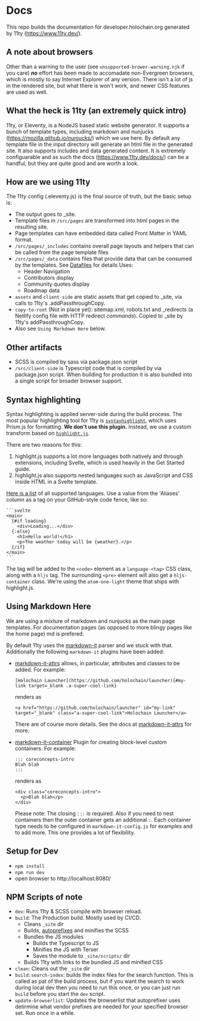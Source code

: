 # Docs
This repo builds the documentation for developer.holochain.org generated by 11ty (https://www.11ty.dev/).

## A note about browsers
Other than a warning to the user (see `unsupported-brower-warning.njk` if you care) ___no___ effort has been made to accomadate non-Evergreen browsers, which is mostly to say Internet Explorer of any version. There isn't a lot of js in the rendered site, but what there is won't work, and newer CSS features are used as well.

## What the heck is 11ty (an extremely quick intro)
11ty, or Eleventy, is a NodeJS based static website generator. It supports a bunch of template types,
including markdown and nunjucks (https://mozilla.github.io/nunjucks/) which we use here. By default any
template file in the input directory will generate an html file in the generated site. It also supports
includes and data generated content. It is extremely configuarable and as such the docs (https://www.11ty.dev/docs/)
can be a handful, but they are quite good and are worth a look.

## How are we using 11ty
The 11ty config (.eleventy.js) is the final source of truth, but the basic setup is:
- The output goes to _site.
- Template files in `/src/pages` are transformed into html pages in the resulting site.
- Page templates can have embedded data called Front Matter in YAML format.
- `/src/pages/_includes` contains overall page layouts and helpers that can be called from the page template files
- `/src/pages/_data` contains files that provide data that can be consumed by the templates. See [Datafiles](./Datafiles.md) for details Uses:
    - Header Navigation
    - Contributors display
    - Community quotes display
    - Roadmap data
- `assets` and `client-side` are static assets that get copied to _site, via calls to 11ty's .addPassthroughCopy.
- `copy-to-root` (Not in place yet): sitemap.xml, robots.txt and _redirects (a Netlify config file with HTTP redirect _commands_).
Copied to _site by 11ty's addPassthroughCopy.
- Also see `Using Markdown Here` below.

## Other artifacts
- SCSS is compiled by sass via package.json script
- `/src/client-side` is Typescript code that is compiled by via package.json script. When building for production it is also bundled into a single script for broader browser support.

## Syntax highlighting
Syntax highlighting is applied server-side during the build process. The most popular highlighting tool for 11ty is [`syntaxhighlight`](https://www.11ty.dev/docs/plugins/syntaxhighlight/), which uses Prism.js for formatting. **We don't use this plugin.** Instead, we use a custom transform based on [`highlight.js`](https://highlightjs.org).

There are two reasons for this:

1. highlight.js supports a lot more languages both natively and through extensions, including Svelte, which is used heavily in the Get Started guide.
2. highlight.js also supports nested languages such as JavaScript and CSS inside HTML in a Svelte template.

[Here is a list](https://highlightjs.readthedocs.io/en/latest/supported-languages.html) of all supported languages. Use a value from the 'Aliases' column as a tag on your GitHub-style code fence, like so:

````text
```svelte
<main>
  {#if loading}
    <div>Loading...</div>
  {:else}
    <h1>Hello world!</h1>
    <p>The weather today will be {weather}.</p>
  {/if}
</main>
```
````

The tag will be added to the `<code>` element as a `language-<tag>` CSS class, along with a `hljs` tag. The surrounding `<pre>` element will also get a `hljs-container` class. We're using the `atom-one-light` theme that ships with highlight.js.

## Using Markdown Here
We are using a mixture of markdown and nunjucks as the main page templates. For documentation pages (as opposed to more blingy pages like the home page) md is prefered.

By default 11ty uses the [markdown-it](https://github.com/markdown-it/markdown-it) parser and we stuck with that.
Additionally the following `markdown-it` plugins have been added:
- [markdown-it-attrs](https://github.com/arve0/markdown-it-attrs) allows, in particular, attributes and classes to be added. For example:
  ```
  [Holochain Launcher](https://github.com/holochain/launcher){#my-link target=_blank .a-super-cool-link}
  ```
  renders as
  ```
  <a href="https://github.com/holochain/launcher" id="my-link" target="_blank" class="a-super-cool-link">Holochain Launcher</a>
  ```
  There are of course more details. See the docs at [markdown-it-attrs](https://github.com/arve0/markdown-it-attrs) for more.
- [markdown-it-container](https://github.com/markdown-it/markdown-it-container) Plugin for creating block-level custom containers. For example:
  ```
  ::: coreconcepts-intro
  Blah blah
  :::
  ```

  renders as

  ```
  <div class="coreconcepts-intro">
    <p>Blah blah</p>
  </div>
  ```
  Please note: The closing `:::` is required. Also if you need to nest containers then the outer container gets an additional `:`.
  Each container type needs to be configured in `markdown-it-config.js` for examples and to add more. This one provides a lot of flexibility.


## Setup for Dev
- `npm install`
- `npm run dev`
- open browser to http://localhost:8080/

## NPM Scripts of note
- `dev`: Runs 11ty & SCSS compile with browser reload.
- `build`: The Production build. Mostly used by CI/CD.
    - Cleans `_site` dir
    - Builds, [autoprefixes](https://github.com/postcss/autoprefixer) and minifies the SCSS
    - Bundles the JS modules
      - Builds the Typescript to JS
      - Minifies the JS with Terser
      - Saves the module to `_site/scripts/` dir
    - Builds 11ty with links to the bundled JS and minified CSS
- `clean`: Cleans out the `_site` dir
- `build:search-index`: builds the index files for the search function. This is called as pat of the build process, but if you want the search to work during local dev then you need to run this once, or you can just run `build` before you start the `dev` script.
- `update-browserlist`: Updates the browserlist that autoprefixer uses detirmine what vendor prefixes are needed for your specified browser set. Run once in a while.


